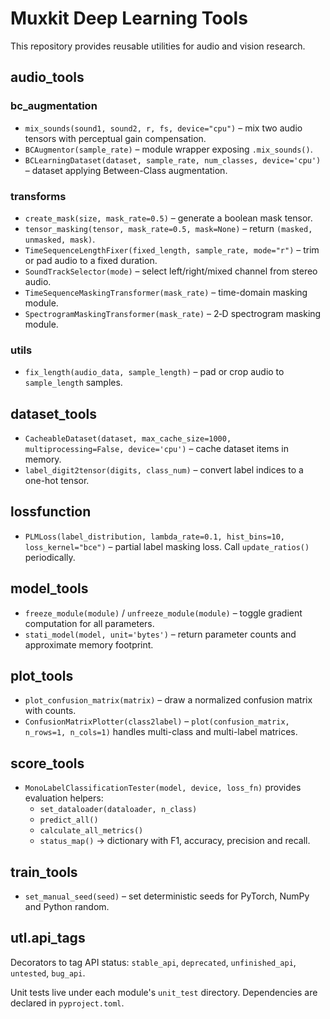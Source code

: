 # Muxkit Deep Learning Tools

This repository provides reusable utilities for audio and vision research.

## audio_tools

### bc_augmentation
- `mix_sounds(sound1, sound2, r, fs, device="cpu")` – mix two audio tensors with perceptual gain compensation.
- `BCAugmentor(sample_rate)` – module wrapper exposing `.mix_sounds()`.
- `BCLearningDataset(dataset, sample_rate, num_classes, device='cpu')` – dataset applying Between-Class augmentation.

### transforms
- `create_mask(size, mask_rate=0.5)` – generate a boolean mask tensor.
- `tensor_masking(tensor, mask_rate=0.5, mask=None)` – return `(masked, unmasked, mask)`.
- `TimeSequenceLengthFixer(fixed_length, sample_rate, mode="r")` – trim or pad audio to a fixed duration.
- `SoundTrackSelector(mode)` – select left/right/mixed channel from stereo audio.
- `TimeSequenceMaskingTransformer(mask_rate)` – time-domain masking module.
- `SpectrogramMaskingTransformer(mask_rate)` – 2‑D spectrogram masking module.

### utils
- `fix_length(audio_data, sample_length)` – pad or crop audio to `sample_length` samples.

## dataset_tools
- `CacheableDataset(dataset, max_cache_size=1000, multiprocessing=False, device='cpu')` – cache dataset items in memory.
- `label_digit2tensor(digits, class_num)` – convert label indices to a one-hot tensor.

## lossfunction
- `PLMLoss(label_distribution, lambda_rate=0.1, hist_bins=10, loss_kernel="bce")` – partial label masking loss. Call `update_ratios()` periodically.

## model_tools
- `freeze_module(module)` / `unfreeze_module(module)` – toggle gradient computation for all parameters.
- `stati_model(model, unit='bytes')` – return parameter counts and approximate memory footprint.

## plot_tools
- `plot_confusion_matrix(matrix)` – draw a normalized confusion matrix with counts.
- `ConfusionMatrixPlotter(class2label)` – `plot(confusion_matrix, n_rows=1, n_cols=1)` handles multi-class and multi-label matrices.

## score_tools
- `MonoLabelClassificationTester(model, device, loss_fn)` provides evaluation helpers:
  - `set_dataloader(dataloader, n_class)`
  - `predict_all()`
  - `calculate_all_metrics()`
  - `status_map()` → dictionary with F1, accuracy, precision and recall.

## train_tools
- `set_manual_seed(seed)` – set deterministic seeds for PyTorch, NumPy and Python random.

## utl.api_tags
Decorators to tag API status: `stable_api`, `deprecated`, `unfinished_api`, `untested`, `bug_api`.

Unit tests live under each module's `unit_test` directory. Dependencies are declared in `pyproject.toml`.
